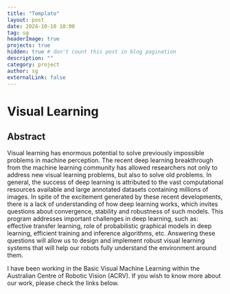 ```yaml
---
title: "Template"
layout: post
date: 2024-10-10 10:00
tag: sg
headerImage: true
projects: true
hidden: true # don't count this post in blog pagination
description: ""
category: project
author: sg
externalLink: false
---
```


# Visual Learning

## Abstract 

Visual learning has enormous potential to solve previously impossible problems in machine perception. The recent deep learning breakthrough from the machine learning community has allowed researchers not only to address new visual learning problems, but also to solve old problems. In general, the success of deep learning is attributed to the vast computational resources available and large annotated datasets containing millions of images. In spite of the excitement generated by these recent developments, there is a lack of understanding of how deep learning works, which invites questions about convergence, stability and robustness of such models. This program addresses important challenges in deep learning, such as: effective transfer learning, role of probabilistic graphical models in deep learning, efficient training and inference algorithms, etc. Answering these questions will allow us to design and implement robust visual learning systems that will help our robots fully understand the environment around them.

I have been working in the Basic Visual Machine Learning within the Australian Centre of Robotic Vision (ACRV). If you wish to know more about our work, please check the links below.